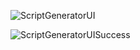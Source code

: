 ![ScriptGeneratorUI](https://raw.githubusercontent.com/wiki/ISISComputingGroup/ibex_user_manual/UI.JPG)

![ScriptGeneratorUISuccess](https://raw.githubusercontent.com/wiki/ISISComputingGroup/ibex_user_manual/UIScriptGenGenerated.JPG)